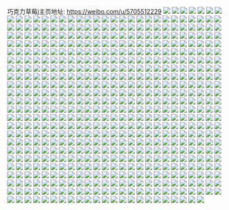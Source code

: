 巧克力草莓j主页地址: https://weibo.com/u/5705512229 
![](https://wx4.sinaimg.cn/mw2000/006e7KmNly1h98cxmmnsxj317d37k1ky.jpg) 
![](https://wx4.sinaimg.cn/mw2000/006e7KmNly1h98cxpkd1zj325337kx6q.jpg) 
![](https://wx4.sinaimg.cn/mw2000/006e7KmNly1h98cxrn7onj325337ke83.jpg) 
![](https://wx4.sinaimg.cn/mw2000/006e7KmNly1h98cxtsqskj317d37kb2a.jpg) 
![](https://wx4.sinaimg.cn/mw2000/006e7KmNly1h98cxw9kkej317d37kb2b.jpg) 
![](https://wx4.sinaimg.cn/mw2000/006e7KmNly1h98cxykancj31ji37khdu.jpg) 
![](https://wx4.sinaimg.cn/mw2000/006e7KmNly1h98cy0n8ryj317e37khdu.jpg) 
![](https://wx4.sinaimg.cn/mw2000/006e7KmNly1h98cy2xel2j317d37k1ky.jpg) 
![](https://wx4.sinaimg.cn/mw2000/006e7KmNly1h98cy5ha63j33342bcqv7.jpg) 
![](https://wx4.sinaimg.cn/mw2000/006e7KmNly1h98cy94m60j33342bc4qs.jpg) 
![](https://wx4.sinaimg.cn/mw2000/006e7KmNly1h98cydlebnj33402c0hdu.jpg) 
![](https://wx4.sinaimg.cn/mw2000/006e7KmNly1h98cyfec1aj32c0340u0y.jpg) 
![](https://wx4.sinaimg.cn/mw2000/006e7KmNly1h98cyh95r3j33402c0qv7.jpg) 
![](https://wx4.sinaimg.cn/mw2000/006e7KmNly1h98cyi8t7ij31o0280x5s.jpg) 
![](https://wx4.sinaimg.cn/mw2000/006e7KmNly1h98cyj3nbnj31o0280quh.jpg) 
![](https://wx4.sinaimg.cn/mw2000/006e7KmNly1h8l2ffzfzcj30u0140grx.jpg) 
![](https://wx4.sinaimg.cn/mw2000/006e7KmNly1h7qhr93doij336c1sc4qq.jpg) 
![](https://wx4.sinaimg.cn/mw2000/006e7KmNly1h7fls8w65sj31j62psqv5.jpg) 
![](https://wx4.sinaimg.cn/mw2000/006e7KmNly1h6vm03dcsrj32ps1j6qbu.jpg) 
![](https://wx4.sinaimg.cn/mw2000/006e7KmNly1h6vlh4272ej31o0280e82.jpg) 
![](https://wx4.sinaimg.cn/mw2000/006e7KmNly1h6vlh6aasoj31o0280dv8.jpg) 
![](https://wx4.sinaimg.cn/mw2000/006e7KmNly1h6vlh9nixej32c0340b29.jpg) 
![](https://wx4.sinaimg.cn/mw2000/006e7KmNly1h6rdkuc1fuj31o0280kjl.jpg) 
![](https://wx4.sinaimg.cn/mw2000/006e7KmNly1h6rdkyniv9j31o0280npd.jpg) 
![](https://wx4.sinaimg.cn/mw2000/006e7KmNly1h6rdkwc9prj31o0280dn6.jpg) 
![](https://wx4.sinaimg.cn/mw2000/006e7KmNly1h6rdl0be4oj31o0280kjl.jpg) 
![](https://wx4.sinaimg.cn/mw2000/006e7KmNly1h6n5z0igc0j31o0280e81.jpg) 
![](https://wx4.sinaimg.cn/mw2000/006e7KmNly1h6n5z5edpnj31o0280e81.jpg) 
![](https://wx4.sinaimg.cn/mw2000/006e7KmNly1h6n5yyputvj31o0280af0.jpg) 
![](https://wx4.sinaimg.cn/mw2000/006e7KmNly1h6n5z2bd9uj31o0280e81.jpg) 
![](https://wx4.sinaimg.cn/mw2000/006e7KmNly1h6n5z4258dj31o0280hdt.jpg) 
![](https://wx4.sinaimg.cn/mw2000/006e7KmNly1h6n5z6lho7j31o02800w2.jpg) 
![](https://wx4.sinaimg.cn/mw2000/006e7KmNly1h6f5s9u96lj31o0280n9n.jpg) 
![](https://wx4.sinaimg.cn/mw2000/006e7KmNly1h6f5sgq31fj31o0280k5j.jpg) 
![](https://wx4.sinaimg.cn/mw2000/006e7KmNly1h6f5sd2kgyj31o0280n9r.jpg) 
![](https://wx4.sinaimg.cn/mw2000/006e7KmNly1h652q9lzp9j31o0280e82.jpg) 
![](https://wx4.sinaimg.cn/mw2000/006e7KmNly1h652qbpl7oj31o0280e82.jpg) 
![](https://wx4.sinaimg.cn/mw2000/006e7KmNly1h652q7gay1j31o028015j.jpg) 
![](https://wx4.sinaimg.cn/mw2000/006e7KmNly1h5zaeyun21j32801o04qq.jpg) 
![](https://wx4.sinaimg.cn/mw2000/006e7KmNly1h5rynve0gsj30u011uwi5.jpg) 
![](https://wx4.sinaimg.cn/mw2000/006e7KmNly1h5fp79yfakj31o0280kjl.jpg) 
![](https://wx4.sinaimg.cn/mw2000/006e7KmNly1h5fp7c3o51j31o0280kjl.jpg) 
![](https://wx4.sinaimg.cn/mw2000/006e7KmNly1h5fp7dyf58j31o0280npd.jpg) 
![](https://wx4.sinaimg.cn/mw2000/006e7KmNly1h5fp7fztn2j31o0280qv5.jpg) 
![](https://wx4.sinaimg.cn/mw2000/006e7KmNly1h5fp77zepsj31o0280u0x.jpg) 
![](https://wx4.sinaimg.cn/mw2000/006e7KmNly1h5fp7i6p1vj31o0280npd.jpg) 
![](https://wx4.sinaimg.cn/mw2000/006e7KmNly1h5eokws09jj32402tc1ky.jpg) 
![](https://wx4.sinaimg.cn/mw2000/006e7KmNly1h5eokzugo1j32402tc7wi.jpg) 
![](https://wx4.sinaimg.cn/mw2000/006e7KmNly1h5eoklkxt0j30vj0wvgsr.jpg) 
![](https://wx4.sinaimg.cn/mw2000/006e7KmNly1h5eologm7zj33402c0kjn.jpg) 
![](https://wx4.sinaimg.cn/mw2000/006e7KmNly1h5eolf5c1hj32c02dob29.jpg) 
![](https://wx4.sinaimg.cn/mw2000/006e7KmNly1h5eoljk0d7j32zu28we82.jpg) 
![](https://wx4.sinaimg.cn/mw2000/006e7KmNly1h5eolcgsxjj32tc240b2a.jpg) 
![](https://wx4.sinaimg.cn/mw2000/006e7KmNly1h532h24pvvj31o02801ky.jpg) 
![](https://wx4.sinaimg.cn/mw2000/006e7KmNly1h4ylhx3njmj32801o0b2a.jpg) 
![](https://wx4.sinaimg.cn/mw2000/006e7KmNly1h4tbnogpptj30mi0mi430.jpg) 
![](https://wx4.sinaimg.cn/mw2000/006e7KmNly1h4h71lfwp1j32d535skjo.jpg) 
![](https://wx4.sinaimg.cn/mw2000/006e7KmNly1h4ay1hcttdj30xc230x6p.jpg) 
![](https://wx4.sinaimg.cn/mw2000/006e7KmNly1h4ay1fdsg7j31ub1ubkjm.jpg) 
![](https://wx4.sinaimg.cn/mw2000/006e7KmNly1h4ay1jfoptj30xc230qv5.jpg) 
![](https://wx4.sinaimg.cn/mw2000/006e7KmNly1h4ay1ma3p2j32c02c0hdu.jpg) 
![](https://wx4.sinaimg.cn/mw2000/006e7KmNly1h3ynw9jazcj32c0340npd.jpg) 
![](https://wx4.sinaimg.cn/mw2000/006e7KmNly1h3skfglpbfj31r01r07wh.jpg) 
![](https://wx4.sinaimg.cn/mw2000/006e7KmNly1h344mkkq45j30ta0von2n.jpg) 
![](https://wx4.sinaimg.cn/mw2000/006e7KmNly1h32dkpluszj322o340qv5.jpg) 
![](https://wx4.sinaimg.cn/mw2000/006e7KmNly1h2t5a2l0qoj32c02c0b2a.jpg) 
![](https://wx4.sinaimg.cn/mw2000/006e7KmNly1h2sow23eb4j302s01r0si.jpg) 
![](https://wx4.sinaimg.cn/mw2000/006e7KmNly1h2sowjf6qyj302j01i0si.jpg) 
![](https://wx4.sinaimg.cn/mw2000/006e7KmNly1h2shobzcdrj30n01dswky.jpg) 
![](https://wx4.sinaimg.cn/mw2000/006e7KmNly1h2hh8ab5vwj31o0280kjl.jpg) 
![](https://wx4.sinaimg.cn/mw2000/006e7KmNly1h2hh8awadqj31o0280u0x.jpg) 
![](https://wx4.sinaimg.cn/mw2000/006e7KmNly1h2hh8biz45j31o0280qv5.jpg) 
![](https://wx4.sinaimg.cn/mw2000/006e7KmNly1h2hh89me6kj32c0340kjo.jpg) 
![](https://wx4.sinaimg.cn/mw2000/006e7KmNly1h2hh8d5bp1j32c0340hdw.jpg) 
![](https://wx4.sinaimg.cn/mw2000/006e7KmNly1h13whqcv9qj315o1qju0q.jpg) 
![](https://wx4.sinaimg.cn/mw2000/006e7KmNly1h13whr88q5j315o1qie77.jpg) 
![](https://wx4.sinaimg.cn/mw2000/006e7KmNly1h13whp62juj315o334kjl.jpg) 
![](https://wx4.sinaimg.cn/mw2000/006e7KmNly1h13whod5zmj315o1qinpd.jpg) 
![](https://wx4.sinaimg.cn/mw2000/006e7KmNly1h13whsh232j32x42c0kjm.jpg) 
![](https://wx4.sinaimg.cn/mw2000/006e7KmNly1h13whuneaxj31zp1jh1ky.jpg) 
![](https://wx4.sinaimg.cn/mw2000/006e7KmNly1h13whtihg0j32801o0u0x.jpg) 
![](https://wx4.sinaimg.cn/mw2000/006e7KmNly1h13whvp1bwj32c02c0x6p.jpg) 
![](https://wx4.sinaimg.cn/mw2000/006e7KmNly1h13whwjz0uj32801o0u0x.jpg) 
![](https://wx4.sinaimg.cn/mw2000/006e7KmNly1gzgazigx16j33402c01l0.jpg) 
![](https://wx4.sinaimg.cn/mw2000/006e7KmNly1gzgazgcf53j32c0340e83.jpg) 
![](https://wx4.sinaimg.cn/mw2000/006e7KmNly1gzgazk62guj32c02c07wj.jpg) 
![](https://wx4.sinaimg.cn/mw2000/006e7KmNly1gzgazc68mwj32c02c0b2c.jpg) 
![](https://wx4.sinaimg.cn/mw2000/006e7KmNly1gzgazlcd1kj32c02c0e82.jpg) 
![](https://wx4.sinaimg.cn/mw2000/006e7KmNly1gzgazec760j33402c0kjn.jpg) 
![](https://wx4.sinaimg.cn/mw2000/006e7KmNly1gy36iifhfjj326x26xu0y.jpg) 
![](https://wx4.sinaimg.cn/mw2000/006e7KmNly1gxssqnk6mlj33402c04qr.jpg) 
![](https://wx4.sinaimg.cn/mw2000/006e7KmNly1gxssqrz9dtj32c0340qv7.jpg) 
![](https://wx4.sinaimg.cn/mw2000/006e7KmNly1gxssqpb9a7j31am1nz4qp.jpg) 
![](https://wx4.sinaimg.cn/mw2000/006e7KmNly1gxssqm67l1j30vv0vvgsu.jpg) 
![](https://wx4.sinaimg.cn/mw2000/006e7KmNly1gxssqsoy61j312s1fq4dj.jpg) 
![](https://wx4.sinaimg.cn/mw2000/006e7KmNly1gxssqont8uj31j321he81.jpg) 
![](https://wx4.sinaimg.cn/mw2000/006e7KmNly1gx9ob5ylj3j31o0280u0x.jpg) 
![](https://wx4.sinaimg.cn/mw2000/006e7KmNly1gx9ob7anfej32oo25r4qq.jpg) 
![](https://wx4.sinaimg.cn/mw2000/006e7KmNly1gx9ob6ko1bj31o0280qv5.jpg) 
![](https://wx4.sinaimg.cn/mw2000/006e7KmNly1gx9ob7yjsqj32801o0qv5.jpg) 
![](https://wx4.sinaimg.cn/mw2000/006e7KmNly1gx9ob8hwokj32801o04qp.jpg) 
![](https://wx4.sinaimg.cn/mw2000/006e7KmNly1gx9ob91jw1j31o01o07wh.jpg) 
![](https://wx4.sinaimg.cn/mw2000/006e7KmNly1gx9oba9xdzj31o01o07wh.jpg) 
![](https://wx4.sinaimg.cn/mw2000/006e7KmNly1gx9obb0x27j31nw1nwe81.jpg) 
![](https://wx4.sinaimg.cn/mw2000/006e7KmNly1gx9ob54xoaj31o01o0npd.jpg) 
![](https://wx4.sinaimg.cn/mw2000/006e7KmNly1gwtnrh2couj32c02c07wj.jpg) 
![](https://wx4.sinaimg.cn/mw2000/006e7KmNly1gwjqmixurzj31o02801ky.jpg) 
![](https://wx4.sinaimg.cn/mw2000/006e7KmNly1gwjqmq8q3mj33402c07wk.jpg) 
![](https://wx4.sinaimg.cn/mw2000/006e7KmNly1gwjqmm34dfj31o0280x6q.jpg) 
![](https://wx4.sinaimg.cn/mw2000/006e7KmNly1gwjqmve5e5j32c02c0x6q.jpg) 
![](https://wx4.sinaimg.cn/mw2000/006e7KmNly1gwjqmrp6iaj32zz2zzkjm.jpg) 
![](https://wx4.sinaimg.cn/mw2000/006e7KmNly1gwjqmx6eecj32c02c0b2b.jpg) 
![](https://wx4.sinaimg.cn/mw2000/006e7KmNly1gwjqmo3ko7j32801o0e82.jpg) 
![](https://wx4.sinaimg.cn/mw2000/006e7KmNly1gwjqmhso6qj32zc2zcnpe.jpg) 
![](https://wx4.sinaimg.cn/mw2000/006e7KmNly1gwjqn08fcgj33402c01kz.jpg) 
![](https://wx4.sinaimg.cn/mw2000/006e7KmNly1gwjqmygztrj31o0280npd.jpg) 
![](https://wx4.sinaimg.cn/mw2000/006e7KmNly1gwjqn24t2pj315o2bchdt.jpg) 
![](https://wx4.sinaimg.cn/mw2000/006e7KmNly1gwjqnxg1nwj31o02801ky.jpg) 
![](https://wx4.sinaimg.cn/mw2000/006e7KmNly1gwcrfrw3eaj32zz2zzkjm.jpg) 
![](https://wx4.sinaimg.cn/mw2000/006e7KmNly1gwcrfkfezlj32c02c0npe.jpg) 
![](https://wx4.sinaimg.cn/mw2000/006e7KmNly1gwcrfvf3d9j32c02c0x6q.jpg) 
![](https://wx4.sinaimg.cn/mw2000/006e7KmNly1gwcrfmkkmcj32c02c0b2b.jpg) 
![](https://wx4.sinaimg.cn/mw2000/006e7KmNly1gwcrfx2b8yj32zc2zcnpe.jpg) 
![](https://wx4.sinaimg.cn/mw2000/006e7KmNly1gwcrfxbifhj30j60aa755.jpg) 
![](https://wx4.sinaimg.cn/mw2000/006e7KmNly1gv76tphgo5j32801o0npd.jpg) 
![](https://wx4.sinaimg.cn/mw2000/006e7KmNly1gv76tpwnmkj30u0141al1.jpg) 
![](https://wx4.sinaimg.cn/mw2000/006e7KmNly1gv76tqhe7yj32801o0kjl.jpg) 
![](https://wx4.sinaimg.cn/mw2000/006e7KmNly1gv76tu4fncj62801o0hdt02.jpg) 
![](https://wx4.sinaimg.cn/mw2000/006e7KmNly1gv76ts7nfoj62801o0e8202.jpg) 
![](https://wx4.sinaimg.cn/mw2000/006e7KmNly1gv76tuuezaj62801o0npd02.jpg) 
![](https://wx4.sinaimg.cn/mw2000/006e7KmNly1gv76rc3a0nj32m92m9npd.jpg) 
![](https://wx4.sinaimg.cn/mw2000/006e7KmNly1gv76r84xksj61o0280u0x02.jpg) 
![](https://wx4.sinaimg.cn/mw2000/006e7KmNly1gv76r5075aj32m62m6hdt.jpg) 
![](https://wx4.sinaimg.cn/mw2000/006e7KmNly1gv76r8qr53j62801o0b2902.jpg) 
![](https://wx4.sinaimg.cn/mw2000/006e7KmNly1gv76r73jzrj32c02c0u0z.jpg) 
![](https://wx4.sinaimg.cn/mw2000/006e7KmNly1gv76ranlqmj61o01o04qp02.jpg) 
![](https://wx4.sinaimg.cn/mw2000/006e7KmNly1gv76r63agjj315o2bcb29.jpg) 
![](https://wx4.sinaimg.cn/mw2000/006e7KmNly1gv76r2bi5lj62c02c0qv702.jpg) 
![](https://wx4.sinaimg.cn/mw2000/006e7KmNly1gv76rnha5zj62c027vkjm02.jpg) 
![](https://wx4.sinaimg.cn/mw2000/006e7KmNly1gusp8lfsakj61kn1kn49n02.jpg) 
![](https://wx4.sinaimg.cn/mw2000/006e7KmNly1gujy585516j615o1t1b2902.jpg) 
![](https://wx4.sinaimg.cn/mw2000/006e7KmNly1gujy57b846j615o2bcnpd02.jpg) 
![](https://wx4.sinaimg.cn/mw2000/006e7KmNly1gujy597mucj32c02c0kjl.jpg) 
![](https://wx4.sinaimg.cn/mw2000/006e7KmNly1gujz0w0xe5j62802804qq02.jpg) 
![](https://wx4.sinaimg.cn/mw2000/006e7KmNly1gtvpphs20ej62801o0npd02.jpg) 
![](https://wx4.sinaimg.cn/mw2000/006e7KmNly1gtvppg45jhj32802804qq.jpg) 
![](https://wx4.sinaimg.cn/mw2000/006e7KmNly1gtvppa3u0gj62801o0qv502.jpg) 
![](https://wx4.sinaimg.cn/mw2000/006e7KmNly1gtdsi8xbfwj30n006j74t.jpg) 
![](https://wx4.sinaimg.cn/mw2000/006e7KmNly1gsxm4ptuo6j30g005wdgd.jpg) 
![](https://wx4.sinaimg.cn/mw2000/006e7KmNly1gsm4lvw7phj30n006edgd.jpg) 
![](https://wx4.sinaimg.cn/mw2000/006e7KmNly1gs5b6bvh3lj31d82yikjl.jpg) 
![](https://wx4.sinaimg.cn/mw2000/006e7KmNly1gs5b60uxikj31o01o01ky.jpg) 
![](https://wx4.sinaimg.cn/mw2000/006e7KmNly1gs5b6acslbj31d82yiqv5.jpg) 
![](https://wx4.sinaimg.cn/mw2000/006e7KmNly1gs5b69cf55j31o01o0hdt.jpg) 
![](https://wx4.sinaimg.cn/mw2000/006e7KmNly1grq5zqa623j33402c0x76.jpg) 
![](https://wx4.sinaimg.cn/mw2000/006e7KmNly1grq5zvzpyej32c02f6e84.jpg) 
![](https://wx4.sinaimg.cn/mw2000/006e7KmNly1grl04nyqnrj60vc14fawi02.jpg) 
![](https://wx4.sinaimg.cn/mw2000/006e7KmNly1grl04ng248j315s15sdxw.jpg) 
![](https://wx4.sinaimg.cn/mw2000/006e7KmNly1grl04oj81qj30vc15stwa.jpg) 
![](https://wx4.sinaimg.cn/mw2000/006e7KmNly1grl04q7fruj30uo153qnx.jpg) 
![](https://wx4.sinaimg.cn/mw2000/006e7KmNly1grl04p2348j30vc15s1c4.jpg) 
![](https://wx4.sinaimg.cn/mw2000/006e7KmNly1grl04mxs22j30vc15sqlj.jpg) 
![](https://wx4.sinaimg.cn/mw2000/006e7KmNly1grl04polzhj315s0vcdzs.jpg) 
![](https://wx4.sinaimg.cn/mw2000/006e7KmNly1grl04qlqr8j315s0vcaqc.jpg) 
![](https://wx4.sinaimg.cn/mw2000/006e7KmNly1grl04yelppj315s0vc15v.jpg) 
![](https://wx4.sinaimg.cn/mw2000/006e7KmNly1gqy80kjhd6j315s0vc19d.jpg) 
![](https://wx4.sinaimg.cn/mw2000/006e7KmNly1gqy80jksifj30n00yik3t.jpg) 
![](https://wx4.sinaimg.cn/mw2000/006e7KmNly1gqlna9k63dj30vc15skd1.jpg) 
![](https://wx4.sinaimg.cn/mw2000/006e7KmNly1gqlnab5it4j315s0vckbp.jpg) 
![](https://wx4.sinaimg.cn/mw2000/006e7KmNly1gqlnaamidmj30vc15sqns.jpg) 
![](https://wx4.sinaimg.cn/mw2000/006e7KmNly1gqlnabqwogj30vc15sqqm.jpg) 
![](https://wx4.sinaimg.cn/mw2000/006e7KmNly1gqlnacqr3nj30vc15swz9.jpg) 
![](https://wx4.sinaimg.cn/mw2000/006e7KmNly1gqlnac26emj30vc15stnj.jpg) 
![](https://wx4.sinaimg.cn/mw2000/006e7KmNly1gqh0chc27cj30n00yi4cc.jpg) 
![](https://wx4.sinaimg.cn/mw2000/006e7KmNly1gqgl0dwb93j32c02c0e83.jpg) 
![](https://wx4.sinaimg.cn/mw2000/006e7KmNly1gqd14irpdbj32801o0e82.jpg) 
![](https://wx4.sinaimg.cn/mw2000/006e7KmNly1gqd13w5dy2j31o01qwu0x.jpg) 
![](https://wx4.sinaimg.cn/mw2000/006e7KmNly1gqd14r7zirj321u1o0hdu.jpg) 
![](https://wx4.sinaimg.cn/mw2000/006e7KmNly1gqd13xbpnsj30n00yik3m.jpg) 
![](https://wx4.sinaimg.cn/mw2000/006e7KmNly1gqd144ebkpj33402c0hdv.jpg) 
![](https://wx4.sinaimg.cn/mw2000/006e7KmNly1gqd14andbzj30n0105wto.jpg) 
![](https://wx4.sinaimg.cn/mw2000/006e7KmNly1gpuky5ucovj30tu0tu121.jpg) 
![](https://wx4.sinaimg.cn/mw2000/006e7KmNly1gpuky63nmcj30m60m8ae6.jpg) 
![](https://wx4.sinaimg.cn/mw2000/006e7KmNly1gpukzaea4tj30u01hctga.jpg) 
![](https://wx4.sinaimg.cn/mw2000/006e7KmNly1gpuky6ddsnj30u01hc46g.jpg) 
![](https://wx4.sinaimg.cn/mw2000/006e7KmNly1gpuky6t41wj30u01hc48n.jpg) 
![](https://wx4.sinaimg.cn/mw2000/006e7KmNly1gpuky85dacj32c02c07wh.jpg) 
![](https://wx4.sinaimg.cn/mw2000/006e7KmNly1gp5d1418mxj32c02ke48z.jpg) 
![](https://wx4.sinaimg.cn/mw2000/006e7KmNly1gp0lnb4qldj30n01fratb.jpg) 
![](https://wx4.sinaimg.cn/mw2000/006e7KmNly1gp0lnd0zhyj33402c0hdt.jpg) 
![](https://wx4.sinaimg.cn/mw2000/006e7KmNly1gp0lnbkspyj315s0vch3z.jpg) 
![](https://wx4.sinaimg.cn/mw2000/006e7KmNly1gowcvcjzzpj315s0vc4df.jpg) 
![](https://wx4.sinaimg.cn/mw2000/006e7KmNly1gogek05a45j30n00yiqhr.jpg) 
![](https://wx4.sinaimg.cn/mw2000/006e7KmNly1gogek0jz01j315s0vcqkp.jpg) 
![](https://wx4.sinaimg.cn/mw2000/006e7KmNly1gogejzrocrj315s0vce0t.jpg) 
![](https://wx4.sinaimg.cn/mw2000/006e7KmNly1gobf40rnogj315s0vcqfd.jpg) 
![](https://wx4.sinaimg.cn/mw2000/006e7KmNly1go6ye3p7b2j30n009q403.jpg) 
![](https://wx4.sinaimg.cn/mw2000/006e7KmNly1go007i4u14j30vc15s1ao.jpg) 
![](https://wx4.sinaimg.cn/mw2000/006e7KmNly1gnu4mznbjdj315s0vcgzt.jpg) 
![](https://wx4.sinaimg.cn/mw2000/006e7KmNly1gnu4n1fz4uj32c02c07wh.jpg) 
![](https://wx4.sinaimg.cn/mw2000/006e7KmNly1gnpp5etzgjj30vc15s7m1.jpg) 
![](https://wx4.sinaimg.cn/mw2000/006e7KmNly1gnhpmo2gn3j32c02c07wi.jpg) 
![](https://wx4.sinaimg.cn/mw2000/006e7KmNly1gn9iz2nd8zj32ds1sc4qp.jpg) 
![](https://wx4.sinaimg.cn/mw2000/006e7KmNly1gn78h19838j30vc15se81.jpg) 
![](https://wx4.sinaimg.cn/mw2000/006e7KmNly1gn78h213zcj30q00yokid.jpg) 
![](https://wx4.sinaimg.cn/mw2000/006e7KmNly1gn78h3ni4wj30pk0y24mi.jpg) 
![](https://wx4.sinaimg.cn/mw2000/006e7KmNly1gn78h2gljrj30n01r9qpj.jpg) 
![](https://wx4.sinaimg.cn/mw2000/006e7KmNly1gn78h5z6ptj31s02dcx6r.jpg) 
![](https://wx4.sinaimg.cn/mw2000/006e7KmNly1gn78h33tu4j30rs2wr7wi.jpg) 
![](https://wx4.sinaimg.cn/mw2000/006e7KmNly1gmrj4qlh0fj315s0vcx1x.jpg) 
![](https://wx4.sinaimg.cn/mw2000/006e7KmNly1gmrj4mlepzj32c02c0e83.jpg) 
![](https://wx4.sinaimg.cn/mw2000/006e7KmNly1gmrj4r3bpxj315s0vcavs.jpg) 
![](https://wx4.sinaimg.cn/mw2000/006e7KmNly1gmrj4pyxf0j32801o0hdu.jpg) 
![](https://wx4.sinaimg.cn/mw2000/006e7KmNly1gmrj4rlf9hj315s0vctvl.jpg) 
![](https://wx4.sinaimg.cn/mw2000/006e7KmNly1gmrj4tl8z1j30n00yi165.jpg) 
![](https://wx4.sinaimg.cn/mw2000/006e7KmNly1gmrj4skp6hj32c02c07wh.jpg) 
![](https://wx4.sinaimg.cn/mw2000/006e7KmNly1gmrj4oaygaj32801o01ky.jpg) 
![](https://wx4.sinaimg.cn/mw2000/006e7KmNly1gm4xjbnkf2j32c02c0kjl.jpg) 
![](https://wx4.sinaimg.cn/mw2000/006e7KmNly1glf1cjv062j30n00yiwqj.jpg) 
![](https://wx4.sinaimg.cn/mw2000/006e7KmNly1glf1cgphruj30n01a0wve.jpg) 
![](https://wx4.sinaimg.cn/mw2000/006e7KmNly1gl6yridqc6j30vc0vcncz.jpg) 
![](https://wx4.sinaimg.cn/mw2000/006e7KmNly1gknd5kzakkj30u0140k3k.jpg) 
![](https://wx4.sinaimg.cn/mw2000/006e7KmNly1gkj7dwdowoj32c02c0ayu.jpg) 
![](https://wx4.sinaimg.cn/mw2000/006e7KmNly1gki67xzehjj30zk0k048w.jpg) 
![](https://wx4.sinaimg.cn/mw2000/006e7KmNly1gki68034cwj32c02c0npd.jpg) 
![](https://wx4.sinaimg.cn/mw2000/006e7KmNly1gki68hht0lj32c02c0x6r.jpg) 
![](https://wx4.sinaimg.cn/mw2000/006e7KmNly1gki681bhesj30zk0k07e5.jpg) 
![](https://wx4.sinaimg.cn/mw2000/006e7KmNly1gki682x50xj30zk0k0157.jpg) 
![](https://wx4.sinaimg.cn/mw2000/006e7KmNly1gki689yrtmj33402c0hdt.jpg) 
![](https://wx4.sinaimg.cn/mw2000/006e7KmNly1gki67yazkdj30rw0o1afo.jpg) 
![](https://wx4.sinaimg.cn/mw2000/006e7KmNly1gki67wnje5j33402c0e83.jpg) 
![](https://wx4.sinaimg.cn/mw2000/006e7KmNly1gki68d1cwmj33402c0b29.jpg) 
![](https://wx4.sinaimg.cn/mw2000/006e7KmNly1gki68f58btj33402c07wh.jpg) 
![](https://wx4.sinaimg.cn/mw2000/006e7KmNly1gji9ek3zgkj315s0vc1al.jpg) 
![](https://wx4.sinaimg.cn/mw2000/006e7KmNly1gji9ej6ee3j32dc1s0kjr.jpg) 
![](https://wx4.sinaimg.cn/mw2000/006e7KmNly1gji9egd4o0j31yw2eqqv7.jpg) 
![](https://wx4.sinaimg.cn/mw2000/006e7KmNly1gji9ehm320j31o01o0qv6.jpg) 
![](https://wx4.sinaimg.cn/mw2000/006e7KmNly1gji9eojrhgj30vc0vck82.jpg) 
![](https://wx4.sinaimg.cn/mw2000/006e7KmNly1gji9ekqyjnj32c02c0hdu.jpg) 
![](https://wx4.sinaimg.cn/mw2000/006e7KmNly1gji9elw455j33402c01kx.jpg) 
![](https://wx4.sinaimg.cn/mw2000/006e7KmNly1gji9enjp2rj32c02c0qv6.jpg) 
![](https://wx4.sinaimg.cn/mw2000/006e7KmNly1gji9ep3fkyj315s0vc182.jpg) 
![](https://wx4.sinaimg.cn/mw2000/006e7KmNly1gji9epncfbj315s0vch2b.jpg) 
![](https://wx4.sinaimg.cn/mw2000/006e7KmNly1gji9eqadaqj30vc0vc7ev.jpg) 
![](https://wx4.sinaimg.cn/mw2000/006e7KmNly1gj53vggyu8j32c02c0e81.jpg) 
![](https://wx4.sinaimg.cn/mw2000/006e7KmNly1gj53vft0zwj32c02c0e81.jpg) 
![](https://wx4.sinaimg.cn/mw2000/006e7KmNly1gj53vf4xmhj32c02c0e82.jpg) 
![](https://wx4.sinaimg.cn/mw2000/006e7KmNly1gipebq9dawj30n01frtqv.jpg) 
![](https://wx4.sinaimg.cn/mw2000/006e7KmNly1gipebqu2o8j30n01fr4h2.jpg) 
![](https://wx4.sinaimg.cn/mw2000/006e7KmNly1gipebr7saaj30n01fs4j8.jpg) 
![](https://wx4.sinaimg.cn/mw2000/006e7KmNly1gipebryuz0j30n02khkgp.jpg) 
![](https://wx4.sinaimg.cn/mw2000/006e7KmNly1gipebrm9mej30n00yiqem.jpg) 
![](https://wx4.sinaimg.cn/mw2000/006e7KmNly1gipebptf6dj315s0vc4p3.jpg) 
![](https://wx4.sinaimg.cn/mw2000/006e7KmNly1gigyfm4qkaj32c02c0e83.jpg) 
![](https://wx4.sinaimg.cn/mw2000/006e7KmNly1gifurx2c2lj32c02c0hdt.jpg) 
![](https://wx4.sinaimg.cn/mw2000/006e7KmNly1gibfhars53j30tc14u7gr.jpg) 
![](https://wx4.sinaimg.cn/mw2000/006e7KmNly1gibfhazlwuj30vc0vewrf.jpg) 
![](https://wx4.sinaimg.cn/mw2000/006e7KmNly1gibfhb8w4bj30pv0qn475.jpg) 
![](https://wx4.sinaimg.cn/mw2000/006e7KmNly1gi9c6w91ljj32c02c04qr.jpg) 
![](https://wx4.sinaimg.cn/mw2000/006e7KmNly1gi80yalp82j30vc0vcgyq.jpg) 
![](https://wx4.sinaimg.cn/mw2000/006e7KmNly1gi5f9e9ia9j30vc0vc7fz.jpg) 
![](https://wx4.sinaimg.cn/mw2000/006e7KmNly1gi3g6fab4bj32172a0qv5.jpg) 
![](https://wx4.sinaimg.cn/mw2000/006e7KmNly1gi3g6hqnl4j327d27db2a.jpg) 
![](https://wx4.sinaimg.cn/mw2000/006e7KmNly1gi3g6j6jbcj325l2bf7wi.jpg) 
![](https://wx4.sinaimg.cn/mw2000/006e7KmNly1gi3ai80imej33402c0qv6.jpg) 
![](https://wx4.sinaimg.cn/mw2000/006e7KmNly1ghyfq2ota4j32801o0kjl.jpg) 
![](https://wx4.sinaimg.cn/mw2000/006e7KmNly1ghwq18rfmpj315s0vc1d4.jpg) 
![](https://wx4.sinaimg.cn/mw2000/006e7KmNly1ghrnvj0fgjj30n01u3h4w.jpg) 
![](https://wx4.sinaimg.cn/mw2000/006e7KmNly1ghrnvim919j315s0vckek.jpg) 
![](https://wx4.sinaimg.cn/mw2000/006e7KmNly1ghrnvjoia6j30n04b9qv5.jpg) 
![](https://wx4.sinaimg.cn/mw2000/006e7KmNly1ghrnvk3t93j30u00u0ag2.jpg) 
![](https://wx4.sinaimg.cn/mw2000/006e7KmNly1ghrnvhtrfzj32c02c07wi.jpg) 
![](https://wx4.sinaimg.cn/mw2000/006e7KmNly1ghrnvflbksj33402c0kjm.jpg) 
![](https://wx4.sinaimg.cn/mw2000/006e7KmNly1ghkdexv3e8j30u00u0wnb.jpg) 
![](https://wx4.sinaimg.cn/mw2000/006e7KmNly1ghkdezlk55j30vc0uah3l.jpg) 
![](https://wx4.sinaimg.cn/mw2000/006e7KmNly1ghkdeybkiqj30u00u0473.jpg) 
![](https://wx4.sinaimg.cn/mw2000/006e7KmNly1ghkdeyuia5j30xf0vch52.jpg) 
![](https://wx4.sinaimg.cn/mw2000/006e7KmNly1ghkdeykiv7j315s0vcdyv.jpg) 
![](https://wx4.sinaimg.cn/mw2000/006e7KmNly1ghkdexjc7jj30sl0sl7gc.jpg) 
![](https://wx4.sinaimg.cn/mw2000/006e7KmNly1ghdxqiegj5j30n01a0nc6.jpg) 
![](https://wx4.sinaimg.cn/mw2000/006e7KmNly1ghdxqhm57sj30n01a0k5u.jpg) 
![](https://wx4.sinaimg.cn/mw2000/006e7KmNly1ghdxqf3289j30n01a0dwy.jpg) 
![](https://wx4.sinaimg.cn/mw2000/006e7KmNly1ghdxqkeph4j32c02c04qs.jpg) 
![](https://wx4.sinaimg.cn/mw2000/006e7KmNly1ghdxqhwiq1j30n01bxqj3.jpg) 
![](https://wx4.sinaimg.cn/mw2000/006e7KmNly1ghdxqg6nbcj32c02c0e84.jpg) 
![](https://wx4.sinaimg.cn/mw2000/006e7KmNly1ghdxqh7zp1j315s0vctps.jpg) 
![](https://wx4.sinaimg.cn/mw2000/006e7KmNly1ghbrdjam28j30n013e192.jpg) 
![](https://wx4.sinaimg.cn/mw2000/006e7KmNly1ghbrdiyb1kj315s0vcwxz.jpg) 
![](https://wx4.sinaimg.cn/mw2000/006e7KmNly1gh717zpawaj30vc15sh5w.jpg) 
![](https://wx4.sinaimg.cn/mw2000/006e7KmNly1gh5ih09y41j32c02c0npd.jpg) 
![](https://wx4.sinaimg.cn/mw2000/006e7KmNly1gh5igzji6fj30n00yiwsr.jpg) 
![](https://wx4.sinaimg.cn/mw2000/006e7KmNly1gh5ih0pk8wj315s0vctrg.jpg) 
![](https://wx4.sinaimg.cn/mw2000/006e7KmNly1gh5ih105pmj30vc15s7gx.jpg) 
![](https://wx4.sinaimg.cn/mw2000/006e7KmNly1gh5igyv87vj32c02c07wi.jpg) 
![](https://wx4.sinaimg.cn/mw2000/006e7KmNly1gh5ii10ozoj30h80cwaa6.jpg) 
![](https://wx4.sinaimg.cn/mw2000/006e7KmNly1ggyolgrwrtj32801o0hdt.jpg) 
![](https://wx4.sinaimg.cn/mw2000/006e7KmNly1ggqpelnocqj32yo1o0qv6.jpg) 
![](https://wx4.sinaimg.cn/mw2000/006e7KmNly1ggqpekxfwcj32801o07wi.jpg) 
![](https://wx4.sinaimg.cn/mw2000/006e7KmNly1ggqpemfv55j32yo1o0kjm.jpg) 
![](https://wx4.sinaimg.cn/mw2000/006e7KmNly1ggqpen6oywj32801o07wi.jpg) 
![](https://wx4.sinaimg.cn/mw2000/006e7KmNly1ggm8fshk1uj30n00yiql3.jpg) 
![](https://wx4.sinaimg.cn/mw2000/006e7KmNly1gg1yso6xinj30vc0vcanz.jpg) 
![](https://wx4.sinaimg.cn/mw2000/006e7KmNly1gg1ysnp2fbj315s15s7sw.jpg) 
![](https://wx4.sinaimg.cn/mw2000/006e7KmNly1gg1ysn9nz0j30vc15strd.jpg) 
![](https://wx4.sinaimg.cn/mw2000/006e7KmNly1gg1ysokytzj315s0vc1kx.jpg) 
![](https://wx4.sinaimg.cn/mw2000/006e7KmNly1gg1ysq60jwj32c02c0e84.jpg) 
![](https://wx4.sinaimg.cn/mw2000/006e7KmNly1gg1ysp3lehj315s0vc1kx.jpg) 
![](https://wx4.sinaimg.cn/mw2000/006e7KmNly1gg1ysrglccj30n00yiqg3.jpg) 
![](https://wx4.sinaimg.cn/mw2000/006e7KmNly1gg1yubnkwaj32c02c0npg.jpg) 
![](https://wx4.sinaimg.cn/mw2000/006e7KmNly1gg1ysrs327j315s0vc1ax.jpg) 
![](https://wx4.sinaimg.cn/mw2000/006e7KmNly1gg1ysr3u7uj315s15s1kx.jpg) 
![](https://wx4.sinaimg.cn/mw2000/006e7KmNly1gg1yss6njnj31y41y4hdt.jpg) 
![](https://wx4.sinaimg.cn/mw2000/006e7KmNly1gg1yue2jhjj315s0vckit.jpg) 
![](https://wx4.sinaimg.cn/mw2000/006e7KmNly1gg1yu0ve6ej315s15styt.jpg) 
![](https://wx4.sinaimg.cn/mw2000/006e7KmNly1gfjgq22r2ej30vc0ueqgc.jpg) 
![](https://wx4.sinaimg.cn/mw2000/006e7KmNly1gfjgq075p7j30n00yi49z.jpg) 
![](https://wx4.sinaimg.cn/mw2000/006e7KmNly1gfjgq1h14ij32822zs7wj.jpg) 
![](https://wx4.sinaimg.cn/mw2000/006e7KmNly1gf4whq2filj315s0vcamq.jpg) 
![](https://wx4.sinaimg.cn/mw2000/006e7KmNly1geegven27lj30ku0v847o.jpg) 
![](https://wx4.sinaimg.cn/mw2000/006e7KmNly1geegve9s8cj30vc0vcqh7.jpg) 
![](https://wx4.sinaimg.cn/mw2000/006e7KmNly1geegvezw1pj30n00pwn8l.jpg) 
![](https://wx4.sinaimg.cn/mw2000/006e7KmNly1geegvf9s5ej315s0vcqnp.jpg) 
![](https://wx4.sinaimg.cn/mw2000/006e7KmNly1geegvfk9xcj30vc15sx54.jpg) 
![](https://wx4.sinaimg.cn/mw2000/006e7KmNly1geegvftbdvj31400u044t.jpg) 
![](https://wx4.sinaimg.cn/mw2000/006e7KmNly1geegvgs4qsj30vc0vctji.jpg) 
![](https://wx4.sinaimg.cn/mw2000/006e7KmNly1geegvgbe3qj32c02c0qrs.jpg) 
![](https://wx4.sinaimg.cn/mw2000/006e7KmNly1geegvkz66gj30vc0vcamn.jpg) 
![](https://wx4.sinaimg.cn/mw2000/006e7KmNly1ge8d55tjw2j32c02c0kjl.jpg) 
![](https://wx4.sinaimg.cn/mw2000/006e7KmNly1ge8d572fuaj32c02c0b2a.jpg) 
![](https://wx4.sinaimg.cn/mw2000/006e7KmNly1ge8d54nn8gj32c02cub2a.jpg) 
![](https://wx4.sinaimg.cn/mw2000/006e7KmNly1ge8d5ayqi4j315s0vc4dp.jpg) 
![](https://wx4.sinaimg.cn/mw2000/006e7KmNly1ge6882dqcsj315s0vc4dp.jpg) 
![](https://wx4.sinaimg.cn/mw2000/006e7KmNly1ge6882l5j7j30u00u0gsu.jpg) 
![](https://wx4.sinaimg.cn/mw2000/006e7KmNly1gdz6mgh261j32c02c0e82.jpg) 
![](https://wx4.sinaimg.cn/mw2000/006e7KmNly1gdz6melm5hj32c02c0e82.jpg) 
![](https://wx4.sinaimg.cn/mw2000/006e7KmNly1gdus5jscljj30k70kyjyw.jpg) 
![](https://wx4.sinaimg.cn/mw2000/006e7KmNly1gdus5oi16bj32c02c07wi.jpg) 
![](https://wx4.sinaimg.cn/mw2000/006e7KmNly1gdp29ybuozj33402c0hdw.jpg) 
![](https://wx4.sinaimg.cn/mw2000/006e7KmNly1gdp29we6m5j31q02gyqv5.jpg) 
![](https://wx4.sinaimg.cn/mw2000/006e7KmNly1gdp29zjhkgj33402c0azp.jpg) 
![](https://wx4.sinaimg.cn/mw2000/006e7KmNly1gdmnhya9fpj30n00yiwqv.jpg) 
![](https://wx4.sinaimg.cn/mw2000/006e7KmNly1gdi536wfbxj32c02c0u10.jpg) 
![](https://wx4.sinaimg.cn/mw2000/006e7KmNly1gddktczlmlj315s0vctoy.jpg) 
![](https://wx4.sinaimg.cn/mw2000/006e7KmNly1gdcbdr95iwj33402c0kjo.jpg) 
![](https://wx4.sinaimg.cn/mw2000/006e7KmNly1gd7wlxo69hj30tq0fgq4n.jpg) 
![](https://wx4.sinaimg.cn/mw2000/006e7KmNly1gd7wlxw4dzj30n00ccjtf.jpg) 
![](https://wx4.sinaimg.cn/mw2000/006e7KmNly1gd6hqupm6wj33402c0kjm.jpg) 
![](https://wx4.sinaimg.cn/mw2000/006e7KmNly1gd6hqtt1rfj315s0vcaou.jpg) 
![](https://wx4.sinaimg.cn/mw2000/006e7KmNly1gcyjw50zclj32c026g7wi.jpg) 
![](https://wx4.sinaimg.cn/mw2000/006e7KmNly1gcvv2mw3onj32c02c0kjm.jpg) 
![](https://wx4.sinaimg.cn/mw2000/006e7KmNly1gcuxdgykxlj30n01lkdza.jpg) 
![](https://wx4.sinaimg.cn/mw2000/006e7KmNly1gclsqplm90j30vc0vealz.jpg) 
![](https://wx4.sinaimg.cn/mw2000/006e7KmNly1gclsqvkuz6j30vc0vcdtp.jpg) 
![](https://wx4.sinaimg.cn/mw2000/006e7KmNly1gclsqfxnu3j30vc0vedvl.jpg) 
![](https://wx4.sinaimg.cn/mw2000/006e7KmNly1gclsqy8izuj30vc0vcajc.jpg) 
![](https://wx4.sinaimg.cn/mw2000/006e7KmNly1gclsr9yk5pj32c02c0h2y.jpg) 
![](https://wx4.sinaimg.cn/mw2000/006e7KmNly1gclsr4szqej30vc0vcqey.jpg) 
![](https://wx4.sinaimg.cn/mw2000/006e7KmNly1gclsutd8muj32c02c0npf.jpg) 
![](https://wx4.sinaimg.cn/mw2000/006e7KmNly1gclsuu0tzwj30u00u0n0a.jpg) 
![](https://wx4.sinaimg.cn/mw2000/006e7KmNly1gclsuqkks3j32c02dmqv7.jpg) 
![](https://wx4.sinaimg.cn/mw2000/006e7KmNly1gcdhc2n12hj32c02c0b2b.jpg) 
![](https://wx4.sinaimg.cn/mw2000/006e7KmNly1gc4dl28g0tj30q40kgtdx.jpg) 
![](https://wx4.sinaimg.cn/mw2000/006e7KmNly1gc4dl1ydvij30mk0jxwjp.jpg) 
![](https://wx4.sinaimg.cn/mw2000/006e7KmNly1gc1z6dn9y4j30n01ds7wi.jpg) 
![](https://wx4.sinaimg.cn/mw2000/006e7KmNly1gbkh5l0bewj30u013zk7c.jpg) 
![](https://wx4.sinaimg.cn/mw2000/006e7KmNly1gbjn0el75oj30u00rgdl9.jpg) 
![](https://wx4.sinaimg.cn/mw2000/006e7KmNly1gbjn0f336qj30n01frk6g.jpg) 
![](https://wx4.sinaimg.cn/mw2000/006e7KmNly1gbjn0e9vvdj30t01t0gsy.jpg) 
![](https://wx4.sinaimg.cn/mw2000/006e7KmNly1gasct82uo5j315s0vch3v.jpg) 
![](https://wx4.sinaimg.cn/mw2000/006e7KmNly1gao5hekgv5j30vc15s1at.jpg) 
![](https://wx4.sinaimg.cn/mw2000/006e7KmNly1gakoxx3qn1j32c02c0b2a.jpg) 
![](https://wx4.sinaimg.cn/mw2000/006e7KmNly1gakoy0h93aj32c02c07wi.jpg) 
![](https://wx4.sinaimg.cn/mw2000/006e7KmNly1gakoy39ccdj32c02c07wi.jpg) 
![](https://wx4.sinaimg.cn/mw2000/006e7KmNly1gakoxv0wfpj32c02c0hdt.jpg) 
![](https://wx4.sinaimg.cn/mw2000/006e7KmNly1ga9fawe7a9j30vc15s1at.jpg) 
![](https://wx4.sinaimg.cn/mw2000/006e7KmNly1ga9fazm8k5j32c02c01ky.jpg) 
![](https://wx4.sinaimg.cn/mw2000/006e7KmNly1ga9fb2hidkj32c02c0x6p.jpg) 
![](https://wx4.sinaimg.cn/mw2000/006e7KmNly1ga9fb61va8j32c02c0b2a.jpg) 
![](https://wx4.sinaimg.cn/mw2000/006e7KmNly1ga9fbqqlmgj32c02c0b2a.jpg) 
![](https://wx4.sinaimg.cn/mw2000/006e7KmNly1ga9fbzxc8hj32c02c0qv5.jpg) 
![](https://wx4.sinaimg.cn/mw2000/006e7KmNly1ga5vgbl3n8j31400u0wqg.jpg) 
![](https://wx4.sinaimg.cn/mw2000/006e7KmNly1ga5vgaf706j31400u0dpi.jpg) 
![](https://wx4.sinaimg.cn/mw2000/006e7KmNly1ga5vgcl5q8j31400u0gxa.jpg) 
![](https://wx4.sinaimg.cn/mw2000/006e7KmNly1ga5vgdqpvej30u01407kz.jpg) 
![](https://wx4.sinaimg.cn/mw2000/006e7KmNly1ga2e8uokqjj315s0vc7ie.jpg) 
![](https://wx4.sinaimg.cn/mw2000/006e7KmNly1ga2e8w9ys0j32c02c0kjm.jpg) 
![](https://wx4.sinaimg.cn/mw2000/006e7KmNly1g9ip7vpvy3j315s0vcn93.jpg) 
![](https://wx4.sinaimg.cn/mw2000/006e7KmNly1g9e1th89v2j315s0vc7ku.jpg) 
![](https://wx4.sinaimg.cn/mw2000/006e7KmNly1g9e1tgiy9oj315s0vctpc.jpg) 
![](https://wx4.sinaimg.cn/mw2000/006e7KmNly1g9e1tfwnb4j315s0vcapv.jpg) 
![](https://wx4.sinaimg.cn/mw2000/006e7KmNly1g9bszb3qsgj30n00yidv5.jpg) 
![](https://wx4.sinaimg.cn/mw2000/006e7KmNly1g9bsz9jakaj32c02c0x6q.jpg) 
![](https://wx4.sinaimg.cn/mw2000/006e7KmNly1g9aa4tzfisj32801o0e81.jpg) 
![](https://wx4.sinaimg.cn/mw2000/006e7KmNly1g96vytxeuzj33403404qs.jpg) 
![](https://wx4.sinaimg.cn/mw2000/006e7KmNly1g97234gfj9j32801o0hdt.jpg) 
![](https://wx4.sinaimg.cn/mw2000/006e7KmNly1g97232qrbmj33403407wk.jpg) 
![](https://wx4.sinaimg.cn/mw2000/006e7KmNly1g94v5tyta6j30n01a0wrq.jpg) 
![](https://wx4.sinaimg.cn/mw2000/006e7KmNly1g94v5mdliaj30n01a0k3x.jpg) 
![](https://wx4.sinaimg.cn/mw2000/006e7KmNly1g90r5w07ewj30n00yiqfe.jpg) 
![](https://wx4.sinaimg.cn/mw2000/006e7KmNly1g8wbyrjvfoj31ho1hoax1.jpg) 
![](https://wx4.sinaimg.cn/mw2000/006e7KmNly1g8wbyqi7bdj32c02c07wj.jpg) 
![](https://wx4.sinaimg.cn/mw2000/006e7KmNly1g8wbyvl68rj32c02c04qs.jpg) 
![](https://wx4.sinaimg.cn/mw2000/006e7KmNly1g8jihkr2tqj31o01o0gz8.jpg) 
![](https://wx4.sinaimg.cn/mw2000/006e7KmNly1g8jihjvwsnj31ho1hodx2.jpg) 
![](https://wx4.sinaimg.cn/mw2000/006e7KmNly1g8jihl99bwj31o01o049t.jpg) 
![](https://wx4.sinaimg.cn/mw2000/006e7KmNly1g84h34uuysj31400u015z.jpg) 
![](https://wx4.sinaimg.cn/mw2000/006e7KmNly1g84h36wbmij31400u0qdl.jpg) 
![](https://wx4.sinaimg.cn/mw2000/006e7KmNly1g84h3belqpj31400u0th9.jpg) 
![](https://wx4.sinaimg.cn/mw2000/006e7KmNly1g84h32x2n3j31400u0qfz.jpg) 
![](https://wx4.sinaimg.cn/mw2000/006e7KmNly1g84h3cxnrkj31400u0gt2.jpg) 
![](https://wx4.sinaimg.cn/mw2000/006e7KmNly1g84h2xlow0j30u00u0gry.jpg) 
![](https://wx4.sinaimg.cn/mw2000/006e7KmNly1g6gv0k9euyj31ho1hob29.jpg) 
![](https://wx4.sinaimg.cn/mw2000/006e7KmNly1g6gv0gzgr0j32c02c0npd.jpg) 
![](https://wx4.sinaimg.cn/mw2000/006e7KmNly1g6gv0imcthj33402c0x6p.jpg) 
![](https://wx4.sinaimg.cn/mw2000/006e7KmNly1g5w3s49su8j30u00u0q8c.jpg) 
![](https://wx4.sinaimg.cn/mw2000/006e7KmNly1g5w3s3r0c7j32c02c0npe.jpg) 
![](https://wx4.sinaimg.cn/mw2000/006e7KmNly1g5w3sf8v4lj32c02c01ky.jpg) 
![](https://wx4.sinaimg.cn/mw2000/006e7KmNly1g51jw6dzsoj31o01o0kjl.jpg) 
![](https://wx4.sinaimg.cn/mw2000/006e7KmNly1g50hyerpsdj32bc2bce82.jpg) 
![](https://wx4.sinaimg.cn/mw2000/006e7KmNly1g50hydnccaj32bc2bc4qp.jpg) 
![](https://wx4.sinaimg.cn/mw2000/006e7KmNly1g50hyg851wj31o01o0b1a.jpg) 
![](https://wx4.sinaimg.cn/mw2000/006e7KmNly1g50hyf7o3aj30u00u00wt.jpg) 
![](https://wx4.sinaimg.cn/mw2000/006e7KmNly1g50hyfrbpnj32bc2bcnpd.jpg) 
![](https://wx4.sinaimg.cn/mw2000/006e7KmNly1g50hycmqe4j32c02c0hdu.jpg) 
![](https://wx4.sinaimg.cn/mw2000/006e7KmNly1g4tvsfp5y3j30u00u0wju.jpg) 
![](https://wx4.sinaimg.cn/mw2000/006e7KmNly1g4tvsg24k1j30u00u0afk.jpg) 
![](https://wx4.sinaimg.cn/mw2000/006e7KmNly1g4tvsfe1yqj30u00u0456.jpg) 
![](https://wx4.sinaimg.cn/mw2000/006e7KmNly1g4q0wadr1sj32801o04qq.jpg) 
![](https://wx4.sinaimg.cn/mw2000/006e7KmNly1g4q0wb32h0j32801o0npd.jpg) 
![](https://wx4.sinaimg.cn/mw2000/006e7KmNly1g4q0wbu8k7j32801o0npd.jpg) 
![](https://wx4.sinaimg.cn/mw2000/006e7KmNly1g4q0wcgtjyj32c02c0e81.jpg) 
![](https://wx4.sinaimg.cn/mw2000/006e7KmNly1g4q0w8vvvkj32801o0u0x.jpg) 
![](https://wx4.sinaimg.cn/mw2000/006e7KmNly1g4q0wdek62j32c02c0e83.jpg) 
![](https://wx4.sinaimg.cn/mw2000/006e7KmNly1g4evg5pc9vj31ho1ho7wh.jpg) 
![](https://wx4.sinaimg.cn/mw2000/006e7KmNly1g4bc15i0mrj32c02c0qv6.jpg) 
![](https://wx4.sinaimg.cn/mw2000/006e7KmNly1g4bc16cyi1j31o01o07qr.jpg) 
![](https://wx4.sinaimg.cn/mw2000/006e7KmNly1g4bc3cgbq3j30vd0vd46u.jpg) 
![](https://wx4.sinaimg.cn/mw2000/006e7KmNly1g47nqm2o1pj30u00u079r.jpg) 
![](https://wx4.sinaimg.cn/mw2000/006e7KmNly1g47nqlqs6wj30u00u0wjl.jpg) 
![](https://wx4.sinaimg.cn/mw2000/006e7KmNly1g47nqmffwxj30u00u0147.jpg) 
![](https://wx4.sinaimg.cn/mw2000/006e7KmNly1g47nqmp1tgj30u00u013d.jpg) 
![](https://wx4.sinaimg.cn/mw2000/006e7KmNly1g47nqn40gjj30u00u0dn6.jpg) 
![](https://wx4.sinaimg.cn/mw2000/006e7KmNly1g47nqnd9frj30u00u0wjc.jpg) 
![](https://wx4.sinaimg.cn/mw2000/006e7KmNly1g47nqnnn0tj31400u07ke.jpg) 
![](https://wx4.sinaimg.cn/mw2000/006e7KmNly1g47nqnxmwtj31400u0qia.jpg) 
![](https://wx4.sinaimg.cn/mw2000/006e7KmNly1g47nqo960oj312h0u011q.jpg) 
![](https://wx4.sinaimg.cn/mw2000/006e7KmNly1g3j3ih973sj31400u0k1j.jpg) 
![](https://wx4.sinaimg.cn/mw2000/006e7KmNly1g3j3ihi5lbj31400u0463.jpg) 
![](https://wx4.sinaimg.cn/mw2000/006e7KmNly1g3j3ihx88rj31400u0tgv.jpg) 
![](https://wx4.sinaimg.cn/mw2000/006e7KmNly1g3j3igzalnj31400u07fh.jpg) 
![](https://wx4.sinaimg.cn/mw2000/006e7KmNly1g2xjl9d5y2j31zk1hoqt0.jpg) 
![](https://wx4.sinaimg.cn/mw2000/006e7KmNly1g2xjl8ukq3j31zk1hox3o.jpg) 
![](https://wx4.sinaimg.cn/mw2000/006e7KmNly1g2xjla29v5j32c02c0e81.jpg) 
![](https://wx4.sinaimg.cn/mw2000/006e7KmNly1g2sts5wyfkj30u00u0jxv.jpg) 
![](https://wx4.sinaimg.cn/mw2000/006e7KmNly1g2sts6cujlj31400u00yt.jpg) 
![](https://wx4.sinaimg.cn/mw2000/006e7KmNly1g2sts78hi1j30u00u07el.jpg) 
![](https://wx4.sinaimg.cn/mw2000/006e7KmNly1g2sts7ro7fj30u00u0do6.jpg) 
![](https://wx4.sinaimg.cn/mw2000/006e7KmNly1g2sts88mp8j30u00u0afk.jpg) 
![](https://wx4.sinaimg.cn/mw2000/006e7KmNly1g2sts54ikij30u00u0dlj.jpg) 
![](https://wx4.sinaimg.cn/mw2000/006e7KmNly1g2sts940ooj30u00u0qc3.jpg) 
![](https://wx4.sinaimg.cn/mw2000/006e7KmNly1g2n1p5btocj30hn0uadlw.jpg) 
![](https://wx4.sinaimg.cn/mw2000/006e7KmNly1g2n1p6t9c8j32c02c01kz.jpg) 
![](https://wx4.sinaimg.cn/mw2000/006e7KmNly1g2boa6zcxij31400u0ant.jpg) 
![](https://wx4.sinaimg.cn/mw2000/006e7KmNly1g2boa7l2ymj30u00u0n30.jpg) 
![](https://wx4.sinaimg.cn/mw2000/006e7KmNly1g2boa80jouj31hc0u0gyw.jpg) 
![](https://wx4.sinaimg.cn/mw2000/006e7KmNly1g2boa8iq7zj30u00u0wov.jpg) 
![](https://wx4.sinaimg.cn/mw2000/006e7KmNly1g2boa9236aj30u00uc184.jpg) 
![](https://wx4.sinaimg.cn/mw2000/006e7KmNly1g2boa9hc9nj30u00u0dwb.jpg) 
![](https://wx4.sinaimg.cn/mw2000/006e7KmNly1g2boa9uei8j30u00u0k2h.jpg) 
![](https://wx4.sinaimg.cn/mw2000/006e7KmNly1g2boaaayq5j31400u010g.jpg) 
![](https://wx4.sinaimg.cn/mw2000/006e7KmNly1g2boanxjctj30u0140n66.jpg) 
![](https://wx4.sinaimg.cn/mw2000/006e7KmNly1g1mvcd6q9aj30u00u0gqj.jpg) 
![](https://wx4.sinaimg.cn/mw2000/006e7KmNly1g1mvcdgcbij30u00u0jwa.jpg) 
![](https://wx4.sinaimg.cn/mw2000/006e7KmNly1g1mvcdoa34j30u00u00xl.jpg) 
![](https://wx4.sinaimg.cn/mw2000/006e7KmNly1g1mvccxty2j30jg0jg40g.jpg) 
![](https://wx4.sinaimg.cn/mw2000/006e7KmNly1g1ho4y701fj30ku112di0.jpg) 
![](https://wx4.sinaimg.cn/mw2000/006e7KmNly1g1ho4xiym3j30ku112acu.jpg) 
![](https://wx4.sinaimg.cn/mw2000/006e7KmNly1g1ho4yj7vyj30ku11240k.jpg) 
![](https://wx4.sinaimg.cn/mw2000/006e7KmNly1g1ho4zxmlvj30u01hctno.jpg) 
![](https://wx4.sinaimg.cn/mw2000/006e7KmNly1g0zy816vrcj30u0140dp4.jpg) 
![](https://wx4.sinaimg.cn/mw2000/006e7KmNly1g0zy81hqprj30zk0k0q7l.jpg) 
![](https://wx4.sinaimg.cn/mw2000/006e7KmNly1fzrcawtc1pj327z1o0npg.jpg) 
![](https://wx4.sinaimg.cn/mw2000/006e7KmNly1fzm8000aezj31ho1ho4bl.jpg) 
![](https://wx4.sinaimg.cn/mw2000/006e7KmNly1fzm7zzfya2j31ho1hou0x.jpg) 
![](https://wx4.sinaimg.cn/mw2000/006e7KmNly1fzm800wwh3j31o01o0hdt.jpg) 
![](https://wx4.sinaimg.cn/mw2000/006e7KmNly1fzcxwfydu9j31400u0go9.jpg) 
![](https://wx4.sinaimg.cn/mw2000/006e7KmNly1fzcxwfs33qj30hs0hsjt3.jpg) 
![](https://wx4.sinaimg.cn/mw2000/006e7KmNly1fym9ba04jcj31400u0gt4.jpg) 
![](https://wx4.sinaimg.cn/mw2000/006e7KmNly1fym9bahd7sj31400u07c5.jpg) 
![](https://wx4.sinaimg.cn/mw2000/006e7KmNly1fym9b9ftk1j31400u043v.jpg) 
![](https://wx4.sinaimg.cn/mw2000/006e7KmNly1fyk4w3aqi0j30u00u0q81.jpg) 
![](https://wx4.sinaimg.cn/mw2000/006e7KmNly1fyip082j4oj30u00u047c.jpg) 
![](https://wx4.sinaimg.cn/mw2000/006e7KmNly1fyip07jom3j30u00u0448.jpg) 
![](https://wx4.sinaimg.cn/mw2000/006e7KmNly1fyip08apxfj30qk0m60uh.jpg) 
![](https://wx4.sinaimg.cn/mw2000/006e7KmNly1fyi6jadpblj30ku1n2nc8.jpg) 
![](https://wx4.sinaimg.cn/mw2000/006e7KmNly1fyi6jb2ykwj30ku29s4m4.jpg) 
![](https://wx4.sinaimg.cn/mw2000/006e7KmNly1fyi6jbr3ggj30rs15oaju.jpg) 
![](https://wx4.sinaimg.cn/mw2000/006e7KmNly1fyi6jc75qpj31400u0dsi.jpg) 
![](https://wx4.sinaimg.cn/mw2000/006e7KmNly1fyi6jct7n5j30u00u0af7.jpg) 
![](https://wx4.sinaimg.cn/mw2000/006e7KmNly1fyi6j9og9rj30rs15o7g3.jpg) 
![](https://wx4.sinaimg.cn/mw2000/006e7KmNly1fye5ib5oyjj30u00z0nc0.jpg) 
![](https://wx4.sinaimg.cn/mw2000/006e7KmNly1fydj9nk0a3j30u00u0dqp.jpg) 
![](https://wx4.sinaimg.cn/mw2000/006e7KmNly1fydj9oe8moj30u00u0gt8.jpg) 
![](https://wx4.sinaimg.cn/mw2000/006e7KmNly1fydj9p229qj30u00u07ak.jpg) 
![](https://wx4.sinaimg.cn/mw2000/006e7KmNly1fydj9mgkluj30u00u0gqd.jpg) 
![](https://wx4.sinaimg.cn/mw2000/006e7KmNly1fydj9ppxsaj30u00u0n3r.jpg) 
![](https://wx4.sinaimg.cn/mw2000/006e7KmNly1fydj9qchruj31400u0q8m.jpg) 
![](https://wx4.sinaimg.cn/mw2000/006e7KmNly1fydjacuguzj30u00u0n4l.jpg) 
![](https://wx4.sinaimg.cn/mw2000/006e7KmNly1fydjabwwnqj30u00u07a5.jpg) 
![](https://wx4.sinaimg.cn/mw2000/006e7KmNly1fydjadj1yqj30u00u0jx3.jpg) 
![](https://wx4.sinaimg.cn/mw2000/006e7KmNly1fy5cn2codfj30qo0qogq5.jpg) 
![](https://wx4.sinaimg.cn/mw2000/006e7KmNly1fy2tvhirjmj30qo1o0h5o.jpg) 
![](https://wx4.sinaimg.cn/mw2000/006e7KmNly1fy2tviobo2j30ku2bs4g4.jpg) 
![](https://wx4.sinaimg.cn/mw2000/006e7KmNly1fy2tvg8blsj30ku1vr7ii.jpg) 
![](https://wx4.sinaimg.cn/mw2000/006e7KmNly1fy2tvje7ocj30qp0s4n1o.jpg) 
![](https://wx4.sinaimg.cn/mw2000/006e7KmNly1fy2tvk4zmrj30ku1qitlx.jpg) 
![](https://wx4.sinaimg.cn/mw2000/006e7KmNly1fy2tvkj9hyj30qo0qoaej.jpg) 
![](https://wx4.sinaimg.cn/mw2000/006e7KmNly1fxvvyo5lg3j30qo0qo47p.jpg) 
![](https://wx4.sinaimg.cn/mw2000/006e7KmNly1fxsrr4no5mj30qo0qodka.jpg) 
![](https://wx4.sinaimg.cn/mw2000/006e7KmNly1fxgusbcwm1j30qo0qojuj.jpg) 
![](https://wx4.sinaimg.cn/mw2000/006e7KmNly1fx6ncv77ezj30qo0qojw6.jpg) 
![](https://wx4.sinaimg.cn/mw2000/006e7KmNly1fx6ncvowqej30qo0qoqci.jpg) 
![](https://wx4.sinaimg.cn/mw2000/006e7KmNly1fwzrb6rbrej30qo1o0qbj.jpg) 
![](https://wx4.sinaimg.cn/mw2000/006e7KmNly1fwzrb7amk2j30ku1e014l.jpg) 
![](https://wx4.sinaimg.cn/mw2000/006e7KmNly1fwzrb7t7j6j30qo0qo7bl.jpg) 
![](https://wx4.sinaimg.cn/mw2000/006e7KmNly1fwzrb8cjhej30qo0qo47q.jpg) 
![](https://wx4.sinaimg.cn/mw2000/006e7KmNly1fwzrb69v00j30zk0qowuz.jpg) 
![](https://wx4.sinaimg.cn/mw2000/006e7KmNly1fwzrb8r982j30qo0qoahc.jpg) 
![](https://wx4.sinaimg.cn/mw2000/006e7KmNly1fwz7uq2c92j30qo0qowjv.jpg) 
![](https://wx4.sinaimg.cn/mw2000/006e7KmNly1fwz7uqh8ufj30qo0qo42z.jpg) 
![](https://wx4.sinaimg.cn/mw2000/006e7KmNly1fwwetitfwij30ku0kfdha.jpg) 
![](https://wx4.sinaimg.cn/mw2000/006e7KmNly1fwwetjg6ycj30qo0qo11i.jpg) 
![](https://wx4.sinaimg.cn/mw2000/006e7KmNly1fwqfsa2jlfj30qo0u6n5p.jpg) 
![](https://wx4.sinaimg.cn/mw2000/006e7KmNly1fwqfs9l9r5j30by09ht94.jpg) 
![](https://wx4.sinaimg.cn/mw2000/006e7KmNly1fwhtyzlc17j30qo0qoahq.jpg) 
![](https://wx4.sinaimg.cn/mw2000/006e7KmNly1fwdq3tzuptj32c02c04qx.jpg) 
![](https://wx4.sinaimg.cn/mw2000/006e7KmNly1fwdq3vn82xj318g0xc1kx.jpg) 
![](https://wx4.sinaimg.cn/mw2000/006e7KmNly1fwdq3xebmxj30xc0xcu0x.jpg) 
![](https://wx4.sinaimg.cn/mw2000/006e7KmNly1fwdq3z85mdj30xc0xcqv5.jpg) 
![](https://wx4.sinaimg.cn/mw2000/006e7KmNly1fwdq40n9ldj32bc2bc4qp.jpg) 
![](https://wx4.sinaimg.cn/mw2000/006e7KmNly1fwdq3n47h1j30xc0xcu0x.jpg) 
![](https://wx4.sinaimg.cn/mw2000/006e7KmNly1fwdq431tdtj32bc2bcnpe.jpg) 
![](https://wx4.sinaimg.cn/mw2000/006e7KmNly1fwdq43wgnvj30xc0xc4h5.jpg) 
![](https://wx4.sinaimg.cn/mw2000/006e7KmNly1fwdq451r90j31hc0sd1ky.jpg) 
![](https://wx4.sinaimg.cn/mw2000/006e7KmNly1fw58ozlb4tj30qo0qodl2.jpg) 
![](https://wx4.sinaimg.cn/mw2000/006e7KmNly1fw2z5c1k2jj30qo0qodow.jpg) 
![](https://wx4.sinaimg.cn/mw2000/006e7KmNly1fvxnbx8ytjj30qo0qoafn.jpg) 
![](https://wx4.sinaimg.cn/mw2000/006e7KmNly1fvstfgxc2rj31w01w0hdz.jpg) 
![](https://wx4.sinaimg.cn/mw2000/006e7KmNly1fvstdxevmsj30ku4f0kjp.jpg) 
![](https://wx4.sinaimg.cn/mw2000/006e7KmNly1fvste5bk4xj30ku57i4qu.jpg) 
![](https://wx4.sinaimg.cn/mw2000/006e7KmNly1fvstel9ygbj30ku52bu11.jpg) 
![](https://wx4.sinaimg.cn/mw2000/006e7KmNly1fvstevmvdkj30ku4ra7wm.jpg) 
![](https://wx4.sinaimg.cn/mw2000/006e7KmNgy1fvstfalnexj30ku2fwqv6.jpg) 
![](https://wx4.sinaimg.cn/mw2000/006e7KmNgy1fvstfdd1akj30ku0v91kx.jpg) 
![](https://wx4.sinaimg.cn/mw2000/006e7KmNly1fviaz8urayj31ho1ho4qr.jpg) 
![](https://wx4.sinaimg.cn/mw2000/006e7KmNly1fv5spi1vwrj30qo0qotf4.jpg) 
![](https://wx4.sinaimg.cn/mw2000/006e7KmNly1fv2h0a69t9j30qo0qo44m.jpg) 
![](https://wx4.sinaimg.cn/mw2000/006e7KmNly1fv2h0an6ujj30qo0qotj9.jpg) 
![](https://wx4.sinaimg.cn/mw2000/006e7KmNly1fv2h09sse3j30qo0qo0wx.jpg) 
![](https://wx4.sinaimg.cn/mw2000/006e7KmNly1fv189ol54hj31o0190npe.jpg) 
![](https://wx4.sinaimg.cn/mw2000/006e7KmNly1fuwq2u24nsj30qo0qogqw.jpg) 
![](https://wx4.sinaimg.cn/mw2000/006e7KmNly1fs8qiza200j31bf0qok10.jpg) 
![](https://wx4.sinaimg.cn/mw2000/006e7KmNly1frr58i0avrj30qo0qo796.jpg) 
![](https://wx4.sinaimg.cn/mw2000/006e7KmNly1frdf1d37egj30zk0qogtf.jpg) 
![](https://wx4.sinaimg.cn/mw2000/006e7KmNly1frdf1djmiej30qo0qoq6e.jpg) 
![](https://wx4.sinaimg.cn/mw2000/006e7KmNly1frca2hdz5pj30qo0qoaii.jpg) 
![](https://wx4.sinaimg.cn/mw2000/006e7KmNly1frca2grdwwj30qo0qo126.jpg) 
![](https://wx4.sinaimg.cn/mw2000/006e7KmNly1fqntdrnxm5j30ku163dyp.jpg) 
![](https://wx4.sinaimg.cn/mw2000/006e7KmNly1fpziwz0q4qj30qo0qoq6r.jpg) 
![](https://wx4.sinaimg.cn/mw2000/006e7KmNly1fpxg1p4040j30qo0qojwo.jpg) 
![](https://wx4.sinaimg.cn/mw2000/006e7KmNly1fp0iqb3ty4j30qo0qogp0.jpg) 
![](https://wx4.sinaimg.cn/mw2000/006e7KmNly1fp0iqbiukvj30k00xsjwm.jpg) 
![](https://wx4.sinaimg.cn/mw2000/006e7KmNly1fp0iqc2lwgj30qo0qok00.jpg) 
![](https://wx4.sinaimg.cn/mw2000/006e7KmNly1fp0iqcmhn2j30qo0qo7b5.jpg) 
![](https://wx4.sinaimg.cn/mw2000/006e7KmNly1fp0iqanf1zj30qo0r7wl5.jpg) 
![](https://wx4.sinaimg.cn/mw2000/006e7KmNly1fp0iqd8c5oj30qo0qowli.jpg) 
![](https://wx4.sinaimg.cn/mw2000/006e7KmNly1fp0iqdrujxj30qo0qon5p.jpg) 
![](https://wx4.sinaimg.cn/mw2000/006e7KmNly1fp0iqefa4ej30zk0qok0i.jpg) 
![](https://wx4.sinaimg.cn/mw2000/006e7KmNly1fp0iqezz9aj30zk0qogtt.jpg) 
![](https://wx4.sinaimg.cn/mw2000/006e7KmNly1fozaphxop5j30qo0qoaf5.jpg) 
